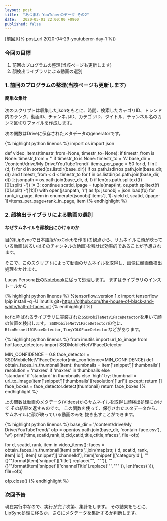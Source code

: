 ```yaml
---
layout: post
title:  "あつまれ YouTuberのデータ その2"
date:   2020-05-01 22:00:00 +0900
published: false
---
```


[前回]({% post_url 2020-04-29-youtuberer-day-1 %})

### 今回の目標

1. 前回のプログラムの整理(当該ページも更新します)
2. 顔検出ライブラリによる動画の選別

### 1. 前回のプログラムの整理(当該ページも更新します)

#### 簡単な集計

次のスクリプトは収集したjsonをもとに、時間、検索したカテゴリID、トレンド内のランク、動画ID、チャンネルID、カテゴリID、タイトル、チャンネル名のカンマ区切りファイルを作成します。

次の関数はDriveに保存されたメタデータのgeneratorです。

{% highlight python linenos %}
import os
import json

def video_items(timestr_from=None, timestr_to=None):
  if timestr_from is None:
    timestr_from = ''
  if timestr_to is None:
    timestr_to = 'A'
  base_dir = '/content/drive/My Drive/YouTubeTrend/'
  items_per_page = 50
  for d, f in [
               (d, f)
               for d in sorted(os.listdir(base_dir))
               if os.path.isdir(os.path.join(base_dir, d)) and
               timestr_from < d < timestr_to
               for f in os.listdir(os.path.join(base_dir, d))
               ]:
    jsonpath = os.path.join(base_dir, d, f)
    if len(os.path.splitext(f)[0].split('-')) != 3:
      continue
    scatid, ipage = tuple(map(int, os.path.splitext(f)[0].split('-')[1:]))
    with open(jsonpath, 'r') as fp:
      jsonobj = json.load(fp)
      for rank_in_page, item in enumerate(jsonobj['items'], 1):
        yield d, scatid, (ipage-1)*items_per_page+rank_in_page, item
{% endhighlight %}

### 2. 顔検出ライブラリによる動画の選別

#### なぜサムネイルを顔検出にかけるのか

目的(LipSyncで日本語版VoxCelebを作る)の観点から、サムネイルに顔が映っている動画(あるいはそのチャンネルの動画)を残せば効率的であることが予想されます。

そこで、このスクリプトによって動画のサムネイルを取得し、画像に顔画像検出処理をかけます。

Lucas Persona氏の[Notebook](https://colab.research.google.com/drive/1lJWquGmKoMm68qNuwjSnfMjjIi-UTzI1)に従って処理します。
まずはライブラリのインストールから

{% highlight python linenos %}
%tensorflow_version 1.x
import tensorflow
!pip install -q -U imutils git+https://github.com/the-house-of-black-and-white/hall-of-faces.git
{% endhighlight %}

`hof`と呼ばれるライブラリに実装された``SSDMobileNetV1FaceDetector``を用いて顔の位置を検出します。
`SSDMobileNetV1FaceDetector`の他に、`RfcnResnet101FaceDetector`, `TinyYOLOFaceDetector`などがあります。

{% highlight python linenos %}
from imutils import  url_to_image
from hof.face_detectors import SSDMobileNetV1FaceDetector

MIN_CONFIDENCE = 0.8
face_detector = SSDMobileNetV1FaceDetector(min_confidence=MIN_CONFIDENCE)
def obtain_faces_in_thumbnail(item):
  thumbnails = item['snippet']['thumbnails']
  resolution = 'maxres' if 'maxres' in thumbnails else \
    'standard' if 'standard' in thumbnails else 'high'
  try:
    thumbnail = url_to_image(item['snippet']['thumbnails'][resolution]['url'])
  except:
    return []
  face_boxes = face_detector.detect(thumbnail)
  return face_boxes
{% endhighlight %}

上の関数は動画のメタデータ(Videos)からサムネイルを取得し顔検出処理にかけて
その結果を返すものです。
この関数を使って、保存されたメタデータから、サムネイルに顔が映っている動画のみを
抜き出すことができます。

{% highlight python linenos %}
base_dir = '/content/drive/My Drive/YouTubeTrend/'
ofp = open(os.path.join(base_dir, 'contain-face.csv'), 'w')
print('time,scatid,rank,id,cid,catid,title,ctitle,nfaces', file=ofp)

for d, scatid, rank, item in video_items():
  faces = obtain_faces_in_thumbnail(item)
  print(','.join(map(str, (
    d, scatid, rank,
    item['id'], item['snippet']['channelId'],
    item['snippet']['categoryId'],
    '"{}"'.format(item['snippet']['title'].replace('"', '""')),
    '"{}"'.format(item['snippet']['channelTitle'].replace('"', '""')),
    len(faces)
  ))), file=ofp)

ofp.close()
{% endhighlight %}

### 次回予告

現在実行中なので、実行が完了次第、集計をします。
その結果をもとに、LipSync処理に移るか、さらにメタデータを集計するか判断します。

[^1]: http://www.robots.ox.ac.uk/~vgg/data/voxceleb/
